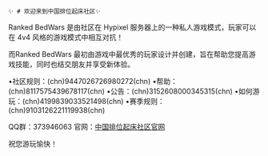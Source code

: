     ✨ # 欢迎来到中国排位起床社区✨ 

Ranked BedWars 是由社区在 Hypixel 服务器上的一种私人游戏模式，玩家可以在 4v4 风格的游戏模式中相互对抗！

而Ranked BedWars 最初由游戏中最优秀的玩家设计并创建，旨在帮助您提高游戏技能，同时也结交朋友并享受新体验。

•社区规则：(chn)9447026726980272(chn)
•帮助：(chn)8117575439678117(chn)
•公告：(chn)3152608000345315(chn)
•如何游玩：(chn)4199839033521498(chn)
•赛季规则：(chn)9103126221119938(chn)

QQ群：373946063
官网：[中国排位起床社区官网](https://www.cnrbw.net/)

祝您游玩愉快！

